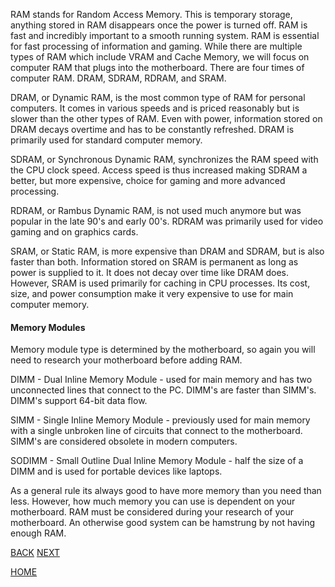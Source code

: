 RAM stands for Random Access Memory.  This is temporary storage, anything stored in RAM disappears once the power is turned off.  RAM is fast and incredibly important to a smooth running system.  RAM is essential for fast processing of information and gaming.  While there are multiple types of RAM which include VRAM and Cache Memory, we will focus on computer RAM that plugs into the motherboard.  There are four times of computer RAM.  DRAM, SDRAM, RDRAM, and SRAM.  

DRAM, or Dynamic RAM, is the most common type of RAM for personal computers.  It comes in various speeds and is priced reasonably but is slower than the other types of RAM.  Even with power, information stored on DRAM decays overtime and has to be constantly refreshed.  DRAM is primarily used for standard computer memory. 

SDRAM, or Synchronous Dynamic RAM, synchronizes the RAM speed with the CPU clock speed.  Access speed is thus increased making SDRAM a better, but more expensive, choice for gaming and more advanced processing.  

RDRAM, or Rambus Dynamic RAM, is not used much anymore but was popular in the late 90's and early 00's.  RDRAM was primarily used for video gaming and on graphics cards.  

SRAM, or Static RAM, is more expensive than DRAM and SDRAM, but is also faster than both.  Information stored on SRAM is permanent as long as power is supplied to it.  It does not decay over time like DRAM does.  However, SRAM is used primarily for caching in CPU processes.  Its cost, size, and power consumption make it very expensive to use for main computer memory.  

#### Memory Modules
Memory module type is determined by the motherboard, so again you will need to research your motherboard before adding RAM.  

DIMM - Dual Inline Memory Module - used for main memory and has two unconnected lines that connect to the PC.  DIMM's are faster than SIMM's.  DIMM's support 64-bit data flow.  

SIMM - Single Inline Memory Module - previously used for main memory with a single unbroken line of circuits that connect to the motherboard.  SIMM's are considered obsolete in modern computers.  

SODIMM - Small Outline Dual Inline Memory Module - half the size of a DIMM and is used for portable devices like laptops.  

As a general rule its always good to have more memory than you need than less.  However, how much memory you can use is dependent on your motherboard.  RAM must be considered during your research of your motherboard.  An otherwise good system can be hamstrung by not having enough RAM.  

[BACK](https://github.com/kportell/BuildAPC/blob/main/Motherboard.md)  [NEXT](https://github.com/kportell/BuildAPC/blob/main/Storage.md)

[HOME](https://github.com/kportell/BuildAPC/blob/main/README.md)
